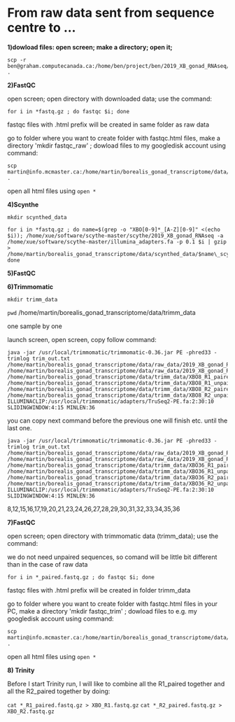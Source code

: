# From raw data sent from sequence centre to ...
**1)dowload files: open screen; make a directory; open it;** 
```
scp -r ben@graham.computecanada.ca:/home/ben/project/ben/2019_XB_gonad_RNAseq/ .
```
**2)FastQC** 

open screen; open directory with downloaded data; use the command:
```
for i in *fastq.gz ; do fastqc $i; done
```
fastqc files with .html prefix will be created in same folder as raw data

go to folder where you want to create folder with fastqc.html files, make a directory 'mkdir fastqc_raw' ; dowload files to my googledisk account using command:

```
scp martin@info.mcmaster.ca:/home/martin/borealis_gonad_transcriptome/data/raw_data/2019_XB_gonad_RNAseq/*fastqc.html .
```
open all html files using `open *`


**4)Scynthe**

`mkdir scynthed_data`
```
for i in *fastq.gz ; do name=$(grep -o "XBO[0-9]*_[A-Z][0-9]" <(echo $i)); /home/xue/software/scythe-master/scythe/2019_XB_gonad_RNAseq -a /home/xue/software/scythe-master/illumina_adapters.fa -p 0.1 $i | gzip > /home/martin/borealis_gonad_transcriptome/data/scynthed_data/$name\_scythe.fastq.gz; done
```

**5)FastQC**

**6)Trimmomatic**

`mkdir trimm_data`

`pwd` /home/martin/borealis_gonad_transcriptome/data/trimm_data

one sample by one

launch screen, open screen, copy follow command:

```
java -jar /usr/local/trimmomatic/trimmomatic-0.36.jar PE -phred33 -trimlog trim_out.txt /home/martin/borealis_gonad_transcriptome/data/raw_data/2019_XB_gonad_RNAseq/XBO8_R1.fastq.gz /home/martin/borealis_gonad_transcriptome/data/raw_data/2019_XB_gonad_RNAseq/XBO8_R2.fastq.gz /home/martin/borealis_gonad_transcriptome/data/trimm_data/XBO8_R1_paired.fastq.gz /home/martin/borealis_gonad_transcriptome/data/trimm_data/XBO8_R1_unpaired.fastq.gz /home/martin/borealis_gonad_transcriptome/data/trimm_data/XBO8_R2_paired.fastq.gz  /home/martin/borealis_gonad_transcriptome/data/trimm_data/XBO8_R2_unpaired.fastq.gz ILLUMINACLIP:/usr/local/trimmomatic/adapters/TruSeq2-PE.fa:2:30:10 SLIDINGWINDOW:4:15 MINLEN:36
```
you can copy next command before the previous one will finish etc. until the last one.

```
java -jar /usr/local/trimmomatic/trimmomatic-0.36.jar PE -phred33 -trimlog trim_out.txt /home/martin/borealis_gonad_transcriptome/data/raw_data/2019_XB_gonad_RNAseq/XBO36_R1.fastq.gz /home/martin/borealis_gonad_transcriptome/data/raw_data/2019_XB_gonad_RNAseq/XBO36_R2.fastq.gz /home/martin/borealis_gonad_transcriptome/data/trimm_data/XBO36_R1_paired.fastq.gz /home/martin/borealis_gonad_transcriptome/data/trimm_data/XBO36_R1_unpaired.fastq.gz /home/martin/borealis_gonad_transcriptome/data/trimm_data/XBO36_R2_paired.fastq.gz  /home/martin/borealis_gonad_transcriptome/data/trimm_data/XBO36_R2_unpaired.fastq.gz ILLUMINACLIP:/usr/local/trimmomatic/adapters/TruSeq2-PE.fa:2:30:10 SLIDINGWINDOW:4:15 MINLEN:36
```
8,12,15,16,17,19,20,21,23,24,26,27,28,29,30,31,32,33,34,35,36

**7)FastQC**

open screen; open directory with trimmomatic data (trimm_data); use the command:

we do not need unpaired sequences, so comand will be little bit different than in the case of raw data

```
for i in *_paired.fastq.gz ; do fastqc $i; done
```
fastqc files with .html prefix will be created in folder trimm_data

go to folder where you want to create folder with fastqc.html files in your PC, make a directory 'mkdir fastqc_trim' ; dowload files to e.g. my googledisk account using command:

```
scp martin@info.mcmaster.ca:/home/martin/borealis_gonad_transcriptome/data/trimm_data/*_paired_fastqc.html .
```
open all html files using `open *`

**8) Trinity**

Before I start Trinity run, I will like to combine all the R1_paired together and all the R2_paired together by doing:

`cat *_R1_paired.fastq.gz > XBO_R1.fastq.gz`
`cat *_R2_paired.fastq.gz > XBO_R2.fastq.gz`

